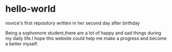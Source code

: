 # hello-world
novice's first repository written  in her second day after birthday


Being a sophomore student,there are a lot of happy and sad things during my daily life.I hope this website could help me make a progress and become a better myself.
